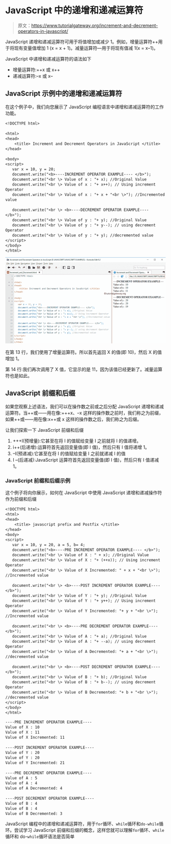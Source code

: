 # JavaScript 中的递增和递减运算符

> 原文：<https://www.tutorialgateway.org/increment-and-decrement-operators-in-javascript/>

JavaScript 递增和递减运算符可用于将值增加或减少 1。例如，增量运算符++用于将现有变量值增加 1 (x = x + 1)。减量运算符––用于将现有值减 1(x = x–1)。

JavaScript 中递增和递减运算符的语法如下

*   增量运算符:++x 或 x++
*   递减运算符:–x 或 x–

## JavaScript 示例中的递增和递减运算符

在这个例子中，我们向您展示了 JavaScript 编程语言中递增和递减运算符的工作功能。

```
<!DOCTYPE html>

<html>
<head>
    <title> Increment and Decrement Operators in JavaScript </title>
</head>

<body>
<script>
   var x = 10, y = 20;
   document.write("<b>----INCREMENT OPERATOR EXAMPLE---- </b>");
   document.write("<br \> Value of x : "+ x); //Original Value
   document.write("<br \> Value of x : "+ x++); // Using increment Operator
   document.write("<br \> Value of x : "+ x + "<br \>"); //Incremented value

   document.write("<br \> <b>----DECREMENT OPERATOR EXAMPLE---- </b>");
   document.write("<br \> Value of y : "+ y); //Original Value
   document.write("<br \> Value of y : "+ y--); // using decrement Operator
   document.write("<br \> Value of y : "+ y); //decremented value   
</script>
</body>
</html>
```

![Increment and Decrement Operators in JavaScript 1](img/382f751bcf1ffdc3acacff68a7b2bed1.png)

在第 13 行，我们使用了增量运算符。所以首先返回 X 的值(即 10)，然后 X 的值增加 1。

第 14 行:我们再次调用了 X 值，它显示的是 11，因为该值已经更新了。减量运算符也是如此。

## JavaScript 前缀和后缀

如果您观察上述语法，我们可以在操作数之前或之后分配 JavaScript 递增和递减运算符。当++或——用在像:+++x、–x 这样的操作数之前时，我们称之为前缀，如果++或——用在像:x++或 x 这样的操作数之后，我们称之为后缀。

让我们探索一下 JavaScript 前缀和后缀

1.  +++I(预增量):它甚至在将 I 的值赋给变量 I 之前就将 I 的值递增。
2.  i++(后递增):运算符首先返回变量值(即 I 值)，然后只有 I 值将递增 1。
3.  –I(预递减):它甚至在将 I 的值赋给变量 I 之前就递减 I 的值
4.  I –(后递减):JavaScript 运算符首先返回变量值(即 I 值)，然后只有 I 值递减 1。

### JavaScript 前缀和后缀示例

这个例子将向你展示，如何在 JavaScript 中使用 JavaScript 递增和递减操作符作为前缀和后缀

```
<!DOCTYPE html>
<html>
<head>
    <title> javascript prefix and Postfix </title>
</head>
<body>
<script>
   var x = 10, y = 20, a = 5, b= 4;
   document.write("<b>----PRE INCREMENT OPERATOR EXAMPLE---- </b>");
   document.write("<br \> Value of X : " + x); //Original Value
   document.write("<br \> Value of X : "+ (++x)); // Using increment Operator
   document.write("<br \> Value of X Incremented: " + x + "<br \>"); //Incremented value

   document.write("<br \> <b>----POST INCREMENT OPERATOR EXAMPLE---- </b>");
   document.write("<br \> Value of Y : "+ y); //Original Value
   document.write("<br \> Value of Y : "+ y++); // Using increment Operator
   document.write("<br \> Value of Y Incremented: "+ y + "<br \>"); //Incremented value

   document.write("<br \> <b>----PRE DECREMENT OPERATOR EXAMPLE---- </b>");
   document.write("<br \> Value of A : "+ a); //Original Value
   document.write("<br \> Value of A : "+ --a); // using decrement Operator
   document.write("<br \> Value of A Decremented: "+ a + "<br \>"); //decremented value

   document.write("<br \> <b>----POST DECREMENT OPERATOR EXAMPLE---- </b>");
   document.write("<br \> Value of B : "+ b); //Original Value
   document.write("<br \> Value of B : "+ b--); // using decrement Operator
   document.write("<br \> Value of B Decremented: "+ b + "<br \>"); //decremented value 
</script>
</body>
</html>
```

```
----PRE INCREMENT OPERATOR EXAMPLE----
Value of X : 10
Value of X : 11
Value of X Incremented: 11

----POST INCREMENT OPERATOR EXAMPLE----
Value of Y : 20
Value of Y : 20
Value of Y Incremented: 21

----PRE DECREMENT OPERATOR EXAMPLE----
Value of A : 5
Value of A : 4
Value of A Decremented: 4

----POST DECREMENT OPERATOR EXAMPLE----
Value of B : 4
Value of B : 4
Value of B Decremented: 3
```

JavaScript 编程中的递增和递减运算符，用于`for`循环、`while`循环和`do-while`循环。尝试学习 JavaScript 前缀和后缀的概念，这样您就可以理解`for`循环、`while`循环和 do-`while`循环语法是否简单